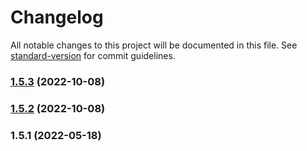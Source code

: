 # Changelog

All notable changes to this project will be documented in this file. See [standard-version](https://github.com/conventional-changelog/standard-version) for commit guidelines.

### [1.5.3](https://github.com/dreamnettech/monorepo/compare/eslint-config-v1.5.1...eslint-config-v1.5.3) (2022-10-08)

### [1.5.2](https://github.com/dreamnettech/monorepo/compare/eslint-config-v1.5.1...eslint-config-v1.5.2) (2022-10-08)

### 1.5.1 (2022-05-18)
